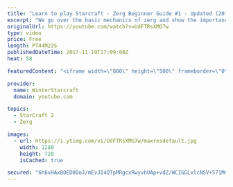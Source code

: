 ```yaml
---
title: "Learn to play Starcraft - Zerg Beginner Guide #1 - Updated (2017)"
excerpt: "We go over the basic mechanics of zerg and show the importance of understanding at least some of what your opponent is doing.  This guide is meant for players with an understanding of the objectives of starcraft but without any strong direction or gameplan, especially for each specific race! -- Watch"
originalUrl: https://youtube.com/watch?v=UdFTRsXMG7w
type: video
price: Free
length: PT44M23S
publishedDateTime: 2017-11-19T17:09:08Z
heat: 58

featuredContent: "<iframe width=\"800\" height=\"500\" frameborder=\"0\" src=\"https://www.youtube.com/embed/UdFTRsXMG7w\" allow=\"accelerometer; autoplay; encrypted-media; gyroscope; picture-in-picture\" allowfullscreen></iframe>"

provider:
  name: WinterStarcraft
  domain: youtube.com

topics:
  - StarCraft 2
  - Zerg

images:
  - url: https://i.ytimg.com/vi/UdFTRsXMG7w/maxresdefault.jpg
    width: 1280
    height: 720
    isCached: true

secured: "6h6vHAxBOED0OoJ/mEvJI4QTpMRgcxRwyvhUAp+vdZ/WCIGGLvlcNSV+571Mm/ocyy2NoCd29JvIsBWVT2duN4sKzUjgh15Wfa+z55j6QEemlyPepjg+yyVuCdCGG1fhFiWhZrBYzhm0UNdFIJOrsSgjABR0CaxBkBu4kdxSNP6X3jsqr/RLq328q802pRJ8zwj5UNi1ltLAgSh4zeJTYB6mMiiDFiz2+h5kHu8yZ0DcK3AErkT/p0wxyOq1bgtr2du5mN7YG8LZZA0GGSqe4mkhUbDVhP7oO5yP0gYR/Tt3Q/uNN/R9ni/w+8LTVw6McTNY77q9e6pvvVnyzFaE3+v09ygQMJnQyk/TyfVeJ/EYO8+APUazYURYhm5rrTzqYgUquwAPcyEcux5djNvdTcc4sUcfiyWe8p6n7COjbzLMyrdsM6jnUHen1dDw66nz;ciF68G+6IaDGiRQwyqy+1A=="
---
```


